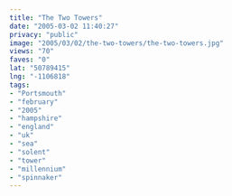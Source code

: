 ```yaml
---
title: "The Two Towers"
date: "2005-03-02 11:40:27"
privacy: "public"
image: "2005/03/02/the-two-towers/the-two-towers.jpg"
views: "70"
faves: "0"
lat: "50789415"
lng: "-1106818"
tags:
- "Portsmouth"
- "february"
- "2005"
- "hampshire"
- "england"
- "uk"
- "sea"
- "solent"
- "tower"
- "millennium"
- "spinnaker"
---
```


